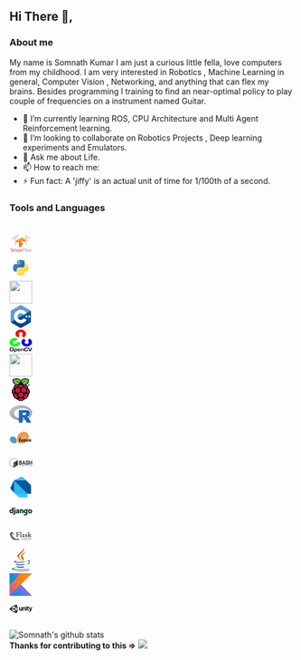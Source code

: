 ## Hi There 👋,

### About me
My name is Somnath Kumar I am just a curious little fella, love computers from my childhood. I am very interested in Robotics , Machine Learning in general, Computer Vision , Networking, and anything that can flex my brains. Besides programming I training to find an near-optimal policy to play couple of frequencies on a instrument named Guitar. 
- 🌱 I’m currently learning ROS, CPU Architecture and Multi Agent Reinforcement learning.
- 👯 I’m looking to collaborate on Robotics Projects , Deep learning experiments and Emulators. 
- 💬 Ask me about Life.
- 📫 How to reach me: 
- ⚡ Fun fact: A 'jiffy' is an actual unit of time for 1/100th of a second.
### Tools and Languages
<code>
<img src="https://github.com/github/explore/raw/master/topics/tensorflow/tensorflow.png" width="40" height="40" /> 
<img src="https://github.com/github/explore/raw/master/topics/python/python.png" width="40" height="40" /> 
<img src="https://answers.ros.org/upfiles/14554624266871161.png" width="40" height="40" />
<img src="https://github.com/github/explore/raw/master/topics/cpp/cpp.png" width="40" height="40" /> 
<img src="https://github.com/github/explore/raw/master/topics/opencv/opencv.png" width="40" height="40" />
<img src="https://gym.openai.com/assets/dist/home/header/home-icon-54c30e2345.svg" width="40" height="40" />
<img src="https://github.com/github/explore/raw/master/topics/raspberry-pi/raspberry-pi.png" width="40" height="40" /> 
<img src="https://github.com/github/explore/raw/master/topics/r/r.png" width="40" height="40" /> 
<img src="https://github.com/github/explore/raw/master/topics/scikit-learn/scikit-learn.png" width="40" height="40" /> 
<img src="https://github.com/github/explore/raw/master/topics/bash/bash.png" width="40" height="40" /> 
<img src="https://github.com/github/explore/raw/master/topics/dart/dart.png" width="40" height="40" /> 
<img src="https://github.com/github/explore/raw/master/topics/django/django.png" width="40" height="40" /> 
<img src="https://github.com/github/explore/raw/master/topics/flask/flask.png" width="40" height="40" /> 
<img src="https://github.com/github/explore/raw/master/topics/java/java.png" width="40" height="40" /> 
<img src="https://github.com/github/explore/raw/master/topics/kotlin/kotlin.png" width="40" height="40" />  
<img src="https://github.com/github/explore/raw/master/topics/unity/unity.png" width="40" height="40" /> 
</code>

![Somnath's github stats](https://github-readme-stats.vercel.app/api?username=hex-plex&show_icons=true&theme=tokyonight&count_private=true&show_icons=true)
<br/>**Thanks for contributing to this =>**
![](https://komarev.com/ghpvc/?username=hex-plex&color=red)
